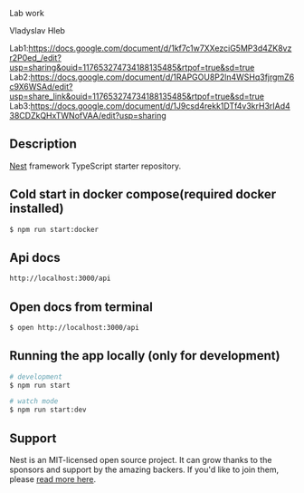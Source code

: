 Lab work

Vladyslav Hleb

Lab1:https://docs.google.com/document/d/1kf7c1w7XXezciG5MP3d4ZK8vzr2P0ed_/edit?usp=sharing&ouid=117653274734188135485&rtpof=true&sd=true
Lab2:https://docs.google.com/document/d/1RAPGOU8P2ln4WSHq3fjrgmZ6c9X6WSAd/edit?usp=share_link&ouid=117653274734188135485&rtpof=true&sd=true
Lab3:https://docs.google.com/document/d/1J9csd4rekk1DTf4v3krH3rIAd438CDZkQHxTWNofVAA/edit?usp=sharing

## Description

[Nest](https://github.com/nestjs/nest) framework TypeScript starter repository.

## Cold start in docker compose(required docker installed)

```bash
$ npm run start:docker
```

## Api docs

```bash
http://localhost:3000/api
```

## Open docs from terminal

```bash
$ open http://localhost:3000/api
```

## Running the app locally (only for development)

```bash
# development
$ npm run start

# watch mode
$ npm run start:dev

```

## Support

Nest is an MIT-licensed open source project. It can grow thanks to the sponsors and support by the amazing backers. If
you'd like to join them, please [read more here](https://docs.nestjs.com/support).
